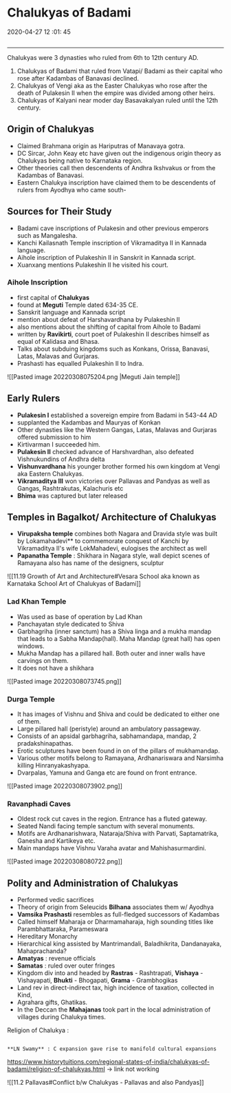 # Chalukyas of Badami

2020-04-27 12 :01: 45

```toc
```

---

Chalukyas were 3 dynasties who ruled from 6th to 12th century AD.

1. Chalukyas of Badami that ruled from Vatapi/ Badami as their capital who rose after Kadambas of Banavasi declined.
2. Chalukyas of Vengi aka as the Easter Chalukyas who rose after the death of Pulakesin II when the empire was divided among other heirs.
3. Chalukyas of Kalyani near moder day Basavakalyan ruled until the 12th century.

## Origin of Chalukyas

- Claimed Brahmana origin as Hariputras of Manavaya gotra.
- DC Sircar, John Keay etc have given out the indigenous origin theory as Chalukyas being native to Karnataka region.
- Other theories call then descendents of Andhra Ikshvakus or from the Kadambas of Banavasi.
- Eastern Chalukya inscription have claimed them to be descendents of rulers from Ayodhya who came south-

## Sources for Their Study

- Badami cave inscriptions of Pulakesin and other previous emperors such as Mangalesha.
- Kanchi Kailasnath Temple inscription of Vikramaditya II in Kannada language.
- Aihole inscription of Pulakeshin II in Sanskrit in Kannada script.
- Xuanxang mentions Pulakeshin II he visited his court.

### Aihole Inscription

- first capital of **Chalukyas**
- found at **Meguti** Temple dated 634-35 CE.
- Sanskrit language and Kannada script
- mention about defeat of Harshavardhana by Pulakeshin II
- also mentions about the shifting of capital from Aihole to Badami
- written by **Ravikirti**, court poet of Pulakeshin II describes himself as equal of Kalidasa and Bhasa.
- Talks about subduing kingdoms such as Konkans, Orissa, Banavasi, Latas, Malavas and Gurjaras.
- Prashasti has equalled Pulakeshin II to Indra.

 ![[Pasted image 20220308075204.png |Meguti Jain temple]]

## Early Rulers

- **Pulakesin I** established a sovereign empire from Badami in 543-44 AD
- supplanted the Kadambas and Mauryas of Konkan
- Other dynasties like the Western Gangas, Latas, Malavas and Gurjaras offered submission to him
- Kirtivarman I succeeded him.
- **Pulakesin II** checked advance of Harshvardhan, also defeated Vishnukundins of Andhra delta
- **Vishunvardhana** his younger brother formed his own kingdom at Vengi aka Eastern Chalukyas.
- **Vikramaditya III** won victories over Pallavas and Pandyas as well as Gangas, Rashtrakutas, Kalachuris etc
- **Bhima** was captured but later released

## Temples in Bagalkot/ Architecture of Chalukyas

- **Virupaksha temple** combines both Nagara and Dravida style was built by Lokamahadevi** to commemorate conquest of Kanchi by Vikramaditya II's wife LokMahadevi, eulogises the architect as well
- **Papanatha Temple** : Shikhara in Nagara style, wall depict scenes of Ramayana also has name of the designers, sculptur

![[11.19 Growth of Art and Architecture#Vesara School aka known as Karnataka School Art of Chalukyas of Badami]]

### Lad Khan Temple

- Was used as base of operation by Lad Khan
- Panchayatan style dedicated to Shiva
- Garbhagriha (inner sanctum) has a Shiva linga and a mukha mandap that leads to a Sabha Mandap(hall). Maha Mandap (great hall) has open windows.
- Mukha Mandap has a pillared hall. Both outer and inner walls have carvings on them.
- It does not have a shikhara

![[Pasted image 20220308073745.png]]

### Durga Temple

- It has images of Vishnu and Shiva and could be dedicated to either one of them.
- Large pillared hall (peristyle) around an ambulatory passageway.
- Consists of an apsidal garbhagriha, sabhamandapa, mandap, 2 pradakshinapathas.
- Erotic sculptures have been found in on of the pillars of mukhamandap.
- Various other motifs belong to Ramayana, Ardhanariswara and Narsimha killing Hinranyakashyapa.
- Dvarpalas, Yamuna and Ganga etc are found on front entrance.

![[Pasted image 20220308073902.png]]

### Ravanphadi Caves

- Oldest rock cut caves in the region. Entrance has a fluted gateway.
- Seated Nandi facing temple sanctum with several monuments.
- Motifs are Ardhanarishwara, Nataraja/Shiva with Parvati, Saptamatrika, Ganesha and Kartikeya etc.
- Main mandaps have Vishnu Varaha avatar and Mahishasurmardini.


![[Pasted image 20220308080722.png]]

## Polity and Administration of Chalukyas

- Performed vedic sacrifices
- Theory of origin from Seleucids **Bilhana** associates them w/ Ayodhya
- **Vamsika Prashasti** resembles as full-fledged successors of Kadambas
- Called himself Maharaja or Dharmamaharaja, high sounding titles like Parambhattaraka, Parameswara
- Hereditary Monarchy
- Hierarchical king assisted by Mantrimandali, Baladhikrita, Dandanayaka, Mahaprachanda?
- **Amatyas** : revenue officials
- **Samatas** : ruled over outer fringes
- Kingdom div into and headed by **Rastras** - Rashtrapati, **Vishaya** - Vishayapati, **Bhukti** - Bhogapati, **Grama** - Grambhogikas
- Land rev in direct-indirect tax, high incidence of taxation, collected in Kind,
- Agrahara gifts, Ghatikas.
- In the Deccan the **Mahajanas** took part in the local administration of villages during Chalukya times.

Religion of Chalukya :

```ad-Views

**LN Swamy** : C expansion gave rise to manifold cultural expansions

```

<https://www.historytuitions.com/regional-states-of-india/chalukyas-of-badami/religion-of-chalukyas.html> -> link not working

![[11.2 Pallavas#Conflict b/w Chalukyas - Pallavas and also Pandyas]]
